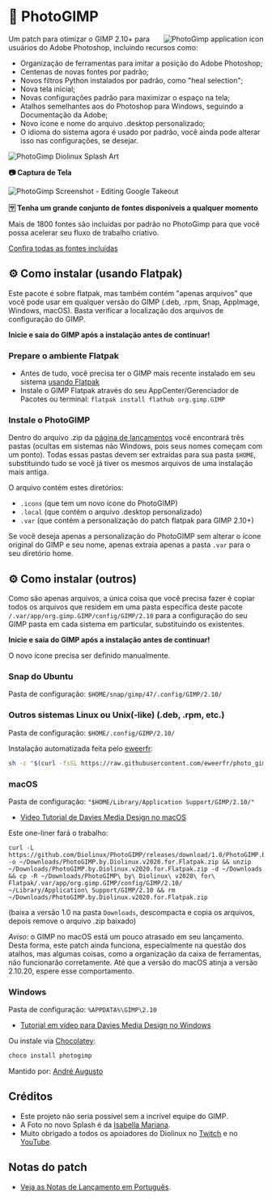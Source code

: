 # 🎨 PhotoGIMP

<img src="../.local/share/icons/hicolor/256x256/apps/photogimp.png" align="right" alt="PhotoGimp application icon" title="PhotoGimp application icon">

Um patch para otimizar o GIMP 2.10+ para usuários do Adobe Photoshop, incluindo recursos como:

* Organização de ferramentas para imitar a posição do Adobe Photoshop;
* Centenas de novas fontes por padrão;
* Novos filtros Python instalados por padrão, como "heal selection";
* Nova tela inicial;
* Novas configurações padrão para maximizar o espaço na tela;
* Atalhos semelhantes aos do Photoshop para Windows, seguindo a Documentação da Adobe;
* Novo ícone e nome do arquivo .desktop personalizado;
* O idioma do sistema agora é usado por padrão, você ainda pode alterar isso nas configurações, se desejar.

![PhotoGimp Diolinux Splash Art](../.var/app/org.gimp.GIMP/config/GIMP/2.10/splashes/photogimp-diolinux-splash.png)

**📷 Captura de Tela**

![PhotoGimp Screenshot - Editing Google Takeout](../screenshots/2020-06-22_12-06.png)

**🈂 Tenha um grande conjunto de fontes disponíveis a qualquer momento**

Mais de 1800 fontes são incluídas por padrão no PhotoGimp para que você possa acelerar seu fluxo de trabalho criativo.

<!-- TODO: Adicionar captura de tela utilizando uma das fontes incluídas. -->

[Confira todas as fontes incluídas](https://github.com/Diolinux/PhotoGIMP/blob/master/fonts.txt)

## ⚙ Como instalar (usando Flatpak)

Este pacote é sobre flatpak, mas também contém "apenas arquivos" que você pode usar em qualquer versão do GIMP (.deb, .rpm, Snap, AppImage, Windows, macOS). Basta verificar a localização dos arquivos de configuração do GIMP.

**Inicie e saia do GIMP após a instalação antes de continuar!**

### Prepare o ambiente Flatpak

* Antes de tudo, você precisa ter o GIMP mais recente instalado em seu sistema [usando Flatpak](https://flatpak.org/setup/)
* Instale o GIMP Flatpak através do seu AppCenter/Gerenciador de Pacotes ou terminal: ```flatpak install flathub org.gimp.GIMP```

### Instale o PhotoGIMP

Dentro do arquivo .zip da [página de lançamentos](https://github.com/Diolinux/PhotoGIMP/releases) você encontrará três pastas (ocultas em sistemas não Windows, pois seus nomes começam com um ponto). Todas essas pastas devem ser extraídas para sua pasta `$HOME`, substituindo tudo se você já tiver os mesmos arquivos de uma instalação mais antiga.

O arquivo contém estes diretórios:
* `.icons` (que tem um novo ícone do PhotoGIMP)
* `.local` (que contém o arquivo .desktop personalizado)
* `.var` (que contém a personalização do patch flatpak para GIMP 2.10+)

Se você deseja apenas a personalização do PhotoGIMP sem alterar o ícone original do GIMP e seu nome, apenas extraia apenas a pasta ```.var``` para o seu diretório home.

## ⚙ Como instalar (outros)

Como são apenas arquivos, a única coisa que você precisa fazer é copiar todos os arquivos que residem em uma pasta específica deste pacote `/.var/app/org.gimp.GIMP/config/GIMP/2.10` para a configuração do seu GIMP pasta em cada sistema em particular, substituindo os existentes.

**Inicie e saia do GIMP após a instalação antes de continuar!**

O novo ícone precisa ser definido manualmente.

### Snap do Ubuntu

Pasta de configuração: `$HOME/snap/gimp/47/.config/GIMP/2.10/`

### Outros sistemas Linux ou Unix(-like) (.deb, .rpm, etc.)

Pasta de configuração: `$HOME/.config/GIMP/2.10/`

Instalação automatizada feita pelo [eweerfr](https://github.com/eweerfr):
```bash
sh -c "$(curl -fsSL https://raw.githubusercontent.com/eweerfr/photo_gimp_mac/refs/heads/main/photogimp_installer.sh)"
```

### macOS

Pasta de configuração: `"$HOME/Library/Application Support/GIMP/2.10/"`

* [Video Tutorial de Davies Media Design no macOS](https://youtu.be/5nXhtaGQs9U)

Este one-liner fará o trabalho:
```console
curl -L https://github.com/Diolinux/PhotoGIMP/releases/download/1.0/PhotoGIMP.by.Diolinux.v2020.for.Flatpak.zip -o ~/Downloads/PhotoGIMP.by.Diolinux.v2020.for.Flatpak.zip && unzip ~/Downloads/PhotoGIMP.by.Diolinux.v2020.for.Flatpak.zip -d ~/Downloads && cp -R ~/Downloads/PhotoGIMP\ by\ Diolinux\ v2020\ for\ Flatpak/.var/app/org.gimp.GIMP/config/GIMP/2.10/ ~/Library/Application\ Support/GIMP/2.10 && rm ~/Downloads/PhotoGIMP.by.Diolinux.v2020.for.Flatpak.zip
```
(baixa a versão 1.0 na pasta `Downloads`, descompacta e copia os arquivos, depois remove o arquivo .zip baixado)

*Aviso*: o GIMP no macOS está um pouco atrasado em seu lançamento. Desta forma, este patch ainda funciona, especialmente na questão dos atalhos, mas algumas coisas, como a organização da caixa de ferramentas, não funcionarão corretamente. Até que a versão do macOS atinja a versão 2.10.20, espere esse comportamento.

### Windows

Pasta de configuração: `%APPDATA%\GIMP\2.10`

* [Tutorial em vídeo para Davies Media Design no Windows](https://youtu.be/57DNUsf4A-0)

Ou instale via [Chocolatey](https://chocolatey.org/):
``` powershell
choco install photogimp
```
Mantido por: [André Augusto](https://github.com/AndreAugustoAAQ)

## Créditos

* Este projeto não seria possível sem a incrível equipe do GIMP.
* A Foto no novo Splash é da [Isabella Mariana](https://www.pexels.com/pt-br/@isabella-mariana-1022505).
* Muito obrigado a todos os apoiadores do Diolinux no [Twitch](https://twitch.tv/Diolinux) e no [YouTube](https://youtube.com/Diolinux).

## Notas do patch
- [Veja as Notas de Lançamento em Português](https://diolinux.com.br/2020/06/photogimp-2020.html).
